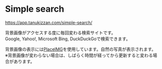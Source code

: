 # Simple search

https://app.tanukizzan.com/simple-search/

背景画像がアクセスする度に毎回変わる検索サイトです。  
Google, Yahoo!, Microsoft Bing, DuckDuckGoで検索できます。

背景画像の表示には[PlaceIMG](https://placeimg.com/)を使用しています。自然の写真が表示されます。  
※背景画像が変わらない場合は、しばらく時間が経ってから更新すると変わる場合があります。